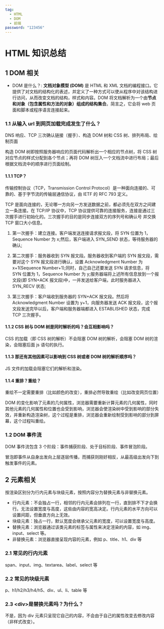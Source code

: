 ```yaml
---
tag:
  - HTML
  - DOM
  - 前端
password: "123456"
---
```


# HTML 知识总结

## 1 DOM 相关

- DOM 是什么？: **文档对象模型 (DOM)** 是 HTML 和 XML 文档的编程接口。它提供了对文档的结构化的表述，并定义了一种方式可以使从程序中对该结构进行访问，从而改变文档的结构，样式和内容。DOM 将文档解析为一个由**节点和对象（包含属性和方法的对象）组成的结构集合**。简言之，它会将 web 页面和脚本或程序语言连接起来。

### 1.1 从输入 url 到网页加载完成发生了什么？

DNS 响应、TCP 三次确认链接（握手）、构造 DOM 树和 CSS 树、排列布局、绘制页面

构造 DOM 树即按照服务器响应的页面代码解析出一个相应的节点树，将 CSS 树对应节点的样式分配到各个节点；再将 DOM 树压入一个文档流中进行布局；最后根据文档流中的顺序进行页面绘制。

#### 1.1.1 TCP？

传输控制协议（TCP，Transmission Control Protocol）是一种面向连接的、可靠的、基于字节流的传输层通信协议，由 IETF 的 RFC 793 定义。

TCP 是面向连接的，无论哪一方向另一方发送数据之前，都必须先在双方之间建立一条连接。在 TCP/IP 协议中，TCP 协议提供可靠的连接服务，连接是通过三次握手进行初始化的。三次握手的目的是同步连接双方的序列号和确认号 并交换 TCP 窗口大小信息。

1.  第一次握手：建立连接。客户端发送连接请求报文段，将 SYN 位置为 1，Sequence Number 为 x;然后，客户端进入 SYN_SEND 状态，等待服务器的确认;

2.  第二次握手：服务器收到 SYN 报文段。服务器收到客户端的 SYN 报文段，需要对这个 SYN 报文段进行确认，设置 Acknowledgment Number 为 x+1(Sequence Number+1);同时，自己自己还要发送 SYN 请求信息，将 SYN 位置为 1，Sequence Number 为 y;服务器端将上述所有信息放到一个报文段(即 SYN+ACK 报文段)中，一并发送给客户端，此时服务器进入 SYN_RECV 状态;

3.  第三次握手：客户端收到服务器的 SYN+ACK 报文段。然后将 Acknowledgment Number 设置为 y+1，向服务器发送 ACK 报文段，这个报文段发送完毕以后，客户端和服务器端都进入 ESTABLISHED 状态，完成 TCP 三次握手。

#### 1.1.2 CSS 树与 DOM 树是同时解析的吗？会互相影响吗？

CSS 的加载（即 CSS 树的解析）不会阻塞 DOM 树的解析，会阻塞 DOM 树的渲染，会阻塞后面 js 语句的执行。

#### 1.1.3 那还有其他因素可以影响到 CSS 树或者 DOM 树的解析顺序吗？

JS 文件的加载会阻塞它们的解析和渲染。

#### 1.1.4 重排？重绘？

重绘不一定需要重排（比如颜色的改变），重排必然导致重绘（比如改变网页位置）

DOM 的变化影响了元素的几何属性，浏览器需要重新计算元素的几何属性，同时其他元素的几何属性和位置也会受到影响，浏览器会使渲染树中受到影响的部分失效，并重新构造渲染树，这个过程是重排，浏览器会重新绘制受到影响的部分到屏幕，这个过程叫重绘。

### 1.2 DOM 事件流

DOM 事件流包含 3 个阶段：事件捕获阶段、处于目标阶段、事件冒泡阶段。

冒泡即事件从自身出发向上层逐层传播，而捕获则刚好相反，从最高级出发向下到触发事件的元素。

## 2 元素相关

按渲染区别分为行内元素与块级元素，按照内容分为替换元素与非替换元素。

- 行内元素：不会独占一行，相邻的行内元素会排列在一行，直到排不下才会换行。无法设置宽度与高度，这些由内容的宽高决定。行内元素的水平方向可以设置间距，但垂直方向上无效。
- 块级元素：独占一行，默认宽度会继承父元素的宽度，可以设置宽度与高度。
- 替换元素：浏览器通过该类元素的标签与属性来决定渲染的内容，如 img、input、select 等。
- 非替换元素：浏览器直接呈现内容的元素，例如 p、title、h1、div 等

### 2.1 常见的行内元素

span、input、img、textarea、label、select 等

### 2.2 常见的块级元素

p、h1/h2/h3/h4/h5、div、ul、li、table 等

### 2.3 \<div\>是替换元素吗？为什么？

不是，因为 div 元素只呈现它自己的内容，不会由于自己的属性改变去修改内容（非样式改变）。
